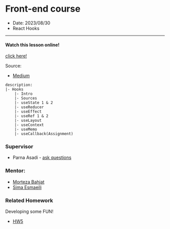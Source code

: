 # Front-end course

- Date: 2023/08/30
- React Hooks

<hr/>

#### Watch this lesson online!

[click here!](https://drive.google.com/drive/folders/1jxKGE1gto8znBXL9UVm_foHz2-8EvFxv?usp=sharing)

Source:
- [Medium](https://medium.com/geekculture/fundamentals-of-react-hooks-ce9f7064729b)


```
description:
|- Hooks
    |- Intro
    |- Sources
    |- useState 1 & 2
    |- useReducer
    |- useEffect
    |- useRef 1 & 2
    |- useLayout
    |- useContext
    |- useMemo
    |- useCallback(Assignment)

```


### Supervisor

- Parna Asadi - [ask questions](mailto:parna80as@gmail.com)

### Mentor:

- [Morteza Bahjat](mailto:mortezabahjat@gmail.com)
- [Sima Esmaeili](mailto:sima80esmaili@gmail.com)


### Related Homework

Developing some FUN!

- [HW5](../../Homework/HW6.pdf)
